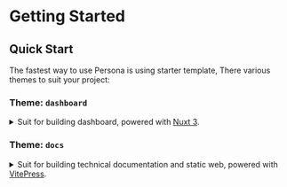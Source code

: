 # Getting Started

## Quick Start

The fastest way to use Persona is using starter template, There various themes to suit your project:

### Theme: `dashboard`

<details data-tour="theme-dashboard">
  <summary>Suit for building dashboard, powered with <a href="https://v3.nuxtjs.org/" target="__blank" rel="noreferrer">Nuxt 3</a>.</summary>

#### Installation

```bash
# Install current folder
yarn dlx degit privy-open-source/persona-starter#dashboard

# Install in new folder
yarn dlx degit privy-open-source/persona-starter#dashboard my_dashboard
```

#### Try Online

[![Open in StackBlitz](https://developer.stackblitz.com/img/open_in_stackblitz.svg)](https://stackblitz.com/github/privy-open-source/persona-starter/tree/dashboard)

</details>

### Theme: `docs`

<details data-tour="theme-docs">
  <summary>Suit for building technical documentation and static web, powered with <a href="https://vitepress.vuejs.org/" target="_blank" rel="noreferrer">VitePress</a>.</summary>

#### Installation

```bash
# Install current folder
yarn dlx degit privy-open-source/persona-starter#docs

# Install in new folder
yarn dlx degit privy-open-source/persona-starter#docs my_docs
```

#### Try Online

[![Open in StackBlitz](https://developer.stackblitz.com/img/open_in_stackblitz.svg)](https://stackblitz.com/github/privy-open-source/persona-starter/tree/docs)

</details>

